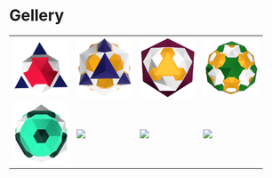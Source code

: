 # Gellery

| | | | |
|---|---|---|---|
| [<img src="T1-T245-T351.png" width="100">](http://localhost/online/?g=T1-T245-T351&m=69135d-6ffffff-6ff003f) | [<img src="T2-T359-T447.png" width="100">](http://localhost/online/?g=T2-T359-T447&m=6130070-6ffffff-6ffae00) | [<img src="T2-T459-T547.png" width="100">](http://localhost/online/?g=T2-T459-T547&m=670003c-6ffffff-2ffae00) | [<img src="T3-T432-T532.png" width="100">](http://localhost/online/?g=T3-T432-T532&m=6801a-6ffffff-2ffae00) |
| [<img src="O3-T219-T361.png" width="100">](http://localhost/online/?g=O3-T219-T361&m=629ffbf-6ffffff-64d40) | [<img src=".png" width="100">](http://localhost/online/?g=) | [<img src=".png" width="100">](http://localhost/online/?g=) | [<img src=".png" width="100">](http://localhost/online/?g=) |
